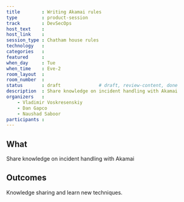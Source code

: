 ```yaml
---
title        : Writing Akamai rules
type         : product-session
track        : DevSecOps
host_text    : 
host_link    :
session_type : Chatham house rules
technology   :
categories   :
featured     :
when_day     : Tue
when_time    : Eve-2
room_layout  :
room_number  :
status       : draft              # draft, review-content, done
description  : Share knowledge on incident handling with Akamai
organizers   :
    - Vladimir Voskresenskiy
    - Dan Gapco
    - Naushad Saboor
participants :
---
```


## What

Share knowledge on incident handling with Akamai

## Outcomes

Knowledge sharing and learn new techniques.





